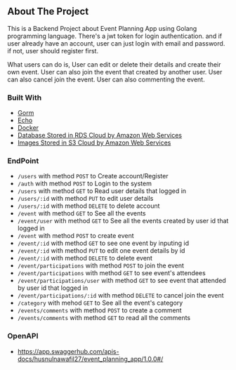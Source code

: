 ## About The Project
This is a Backend Project about Event Planning App using Golang programming language.
There's a jwt token for login authentication. and if user already have an account, user can just login with email and password. if not, user should register first.

What users can do is, User can edit or delete their details and create their own event.
User can also join the event that created by another user.
User can also cancel join the event.
User can also commenting the event.


### Built With
* [Gorm](https://gorm.io/)
* [Echo](https://echo.labstack.com/)
* [Docker](https://www.docker.com/)
* [Database Stored in RDS Cloud by Amazon Web Services](https://aws.amazon.com/id/?nc2=h_lg)
* [Images Stored in S3 Cloud by Amazon Web Services](https://aws.amazon.com/id/?nc2=h_lg)

### EndPoint
* `/users` with method `POST` to Create account/Register
* `/auth` with method `POST` to Login to the system
* `/users` with method `GET` to Read user details that logged in
* `/users/:id` with method `PUT` to edit user details
* `/users/:id` with method `DELETE` to delete account
* `/event` with method `GET` to See all the events
* `/event/user` with method `GET` to See all the events created by user id that logged in
* `/event` with method `POST` to create event
* `/event/:id` with method `GET` to see one event by inputing id
* `/event/:id` with method `PUT` to edit one event details by id
* `/event/:id` with method `DELETE` to delete event
* `/event/participations` with method `POST` to join the event
* `/event/participations` with method `GET` to see event's attendees
* `/event/participations/user` with method `GET` to see event that attended by user id that logged in
* `/event/participations/:id` with method `DELETE` to cancel join the event
* `/category` with mehod `GET` to See all the event's category
* `/events/comments` with method `POST` to create a comment
* `/events/comments` with method `GET` to read all the comments


### OpenAPI
* https://app.swaggerhub.com/apis-docs/husnulnawafil27/event_planning_app/1.0.0#/

